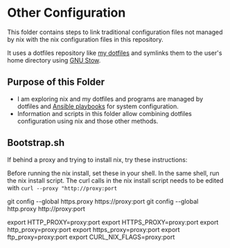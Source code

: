 # Other Configuration

This folder contains steps to link traditional configuration files not managed by nix with the nix configuration files in this repository.

It uses a dotfiles repository like [my dotfiles](https://github.com/justunsix/dotfiles) and symlinks them to the user's home directory using [GNU Stow](https://www.gnu.org/software/stow/).

## Purpose of this Folder

- I am exploring nix and my dotfiles and programs are managed by dotfiles and [Ansible playbooks](https://github.com/justunsix/dotfiles-playbook) for system configuration.
- Information and scripts in this folder allow combining dotfiles configuration using nix and those other methods.

## Bootstrap.sh

If behind a proxy and trying to install nix, try these instructions:

Before running the nix install, set these in your shell. In the same shell, run the nix install script. The curl calls in the nix install script needs to be edited with `curl --proxy "http://proxy:port`

git config --global https.proxy https://proxy:port
git config --global http.proxy http://proxy:port

export HTTP_PROXY=proxy:port
export HTTPS_PROXY=proxy:port
export http_proxy=proxy:port
export https_proxy=proxy:port
export ftp_proxy=proxy:port
export CURL_NIX_FLAGS=proxy:port
